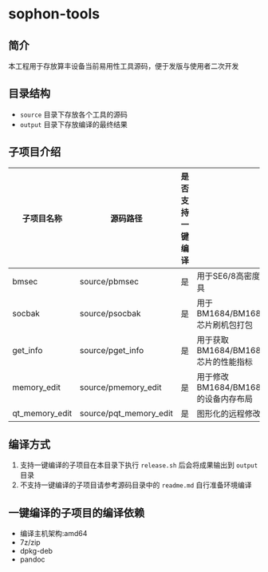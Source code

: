 # sophon-tools

## 简介

本工程用于存放算丰设备当前易用性工具源码，便于发版与使用者二次开发

## 目录结构

* `source` 目录下存放各个工具的源码
* `output` 目录下存放编译的最终结果

## 子项目介绍

| 子项目名称 | 源码路径 | 是否支持一键编译 | 简介 |
| --- | --- | --- | --- |
| bmsec      | source/pbmsec | 是 | 用于SE6/8高密度服务器的易用性命令行工具 |
| socbak   | source/psocbak | 是 | 用于BM1684/BM1684X/BM1688/CV186AH芯片刷机包打包 |
| get_info | source/pget_info | 是 | 用于获取BM1684/BM1684X/BM1688/CV186AH芯片的性能指标 |
| memory_edit | source/pmemory_edit | 是 | 用于修改BM1684/BM1684X/BM1688/CV186AH的设备内存布局 |
| qt_memory_edit | source/pqt_memory_edit | 是 | 图形化的远程修改设备内存布局的工具 |

## 编译方式

1. 支持一键编译的子项目在本目录下执行 `release.sh` 后会将成果输出到 `output` 目录
2. 不支持一键编译的子项目请参考源码目录中的 `readme.md` 自行准备环境编译

## 一键编译的子项目的编译依赖

* 编译主机架构:amd64
* 7z/zip
* dpkg-deb
* pandoc
